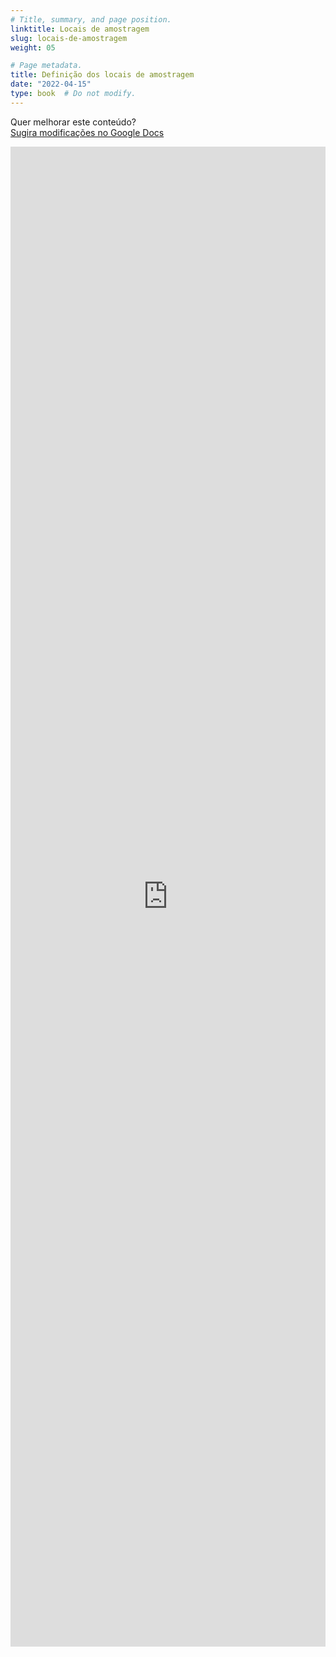 ```yaml
---
# Title, summary, and page position.
linktitle: Locais de amostragem
slug: locais-de-amostragem
weight: 05

# Page metadata.
title: Definição dos locais de amostragem
date: "2022-04-15"
type: book  # Do not modify.
---
```


Quer melhorar este conteúdo?<br>
[<i class="fa fa-edit" aria-hidden="true"></i> Sugira modificações no Google Docs][edit]

[edit]: https://docs.google.com/document/d/1uSmRq6mBgUj5ZQ9y-PrLZdnm7G8gV6xfr83uHf_pXco/edit?usp=sharing

<iframe frameborder="0" style="width: 100%; height: 2400px" src="https://docs.google.com/document/d/e/2PACX-1vQHNUoEO7psUDDC68SEbCbdXP-DbYKF3Uk5WWyteeAUmhALwPDtnUsNvRY6guh2GAd4K1CZ-Nl0ZguO/pub?embedded=true"></iframe>
